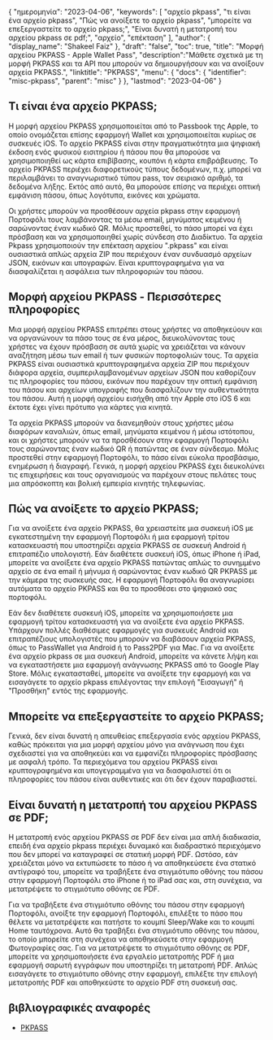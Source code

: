 {
"ημερομηνία": "2023-04-06",
  "keywords": [
"αρχείο pkpass",
"τι είναι ένα αρχείο pkpass",
"Πώς να ανοίξετε το αρχείο pkpass",
"μπορείτε να επεξεργαστείτε το αρχείο pkpass;",
"Είναι δυνατή η μετατροπή του αρχείου pkpass σε pdf;",
"αρχείο",
"επέκταση"
],
  "author": {
"display_name": "Shakeel Faiz"
},
"draft": "false",
"toc": true,
"title": "Μορφή αρχείου PKPASS - Apple Wallet Pass",
  "description":"Μάθετε σχετικά με τη μορφή PKPASS και τα API που μπορούν να δημιουργήσουν και να ανοίξουν αρχεία PKPASS.",
"linktitle": "PKPASS",
  "menu": {
    "docs": {
      "identifier": "misc-pkpass",
      "parent": "misc"
}
},
"lastmod": "2023-04-06"
}

## Τι είναι ένα αρχείο PKPASS;

Η μορφή αρχείου PKPASS χρησιμοποιείται από το Passbook της Apple, το οποίο ονομάζεται επίσης εφαρμογή Wallet και χρησιμοποιείται κυρίως σε συσκευές iOS. Το αρχείο PKPASS είναι στην πραγματικότητα μια ψηφιακή έκδοση ενός φυσικού εισιτηρίου ή πάσου που θα μπορούσε να χρησιμοποιηθεί ως κάρτα επιβίβασης, κουπόνι ή κάρτα επιβράβευσης. Το αρχείο PKPASS περιέχει διαφορετικούς τύπους δεδομένων, π.χ. μπορεί να περιλαμβάνει το αναγνωριστικό τύπου pass, τον σειριακό αριθμό, τα δεδομένα λήξης. Εκτός από αυτό, θα μπορούσε επίσης να περιέχει οπτική εμφάνιση πάσου, όπως λογότυπα, εικόνες και χρώματα.

Οι χρήστες μπορούν να προσθέσουν αρχεία pkpass στην εφαρμογή Πορτοφόλι τους λαμβάνοντας τα μέσω email, μηνύματος κειμένου ή σαρώνοντας έναν κωδικό QR. Μόλις προστεθεί, το πάσο μπορεί να έχει πρόσβαση και να χρησιμοποιηθεί χωρίς σύνδεση στο Διαδίκτυο. Τα αρχεία Pkpass χρησιμοποιούν την επέκταση αρχείου ".pkpass" και είναι ουσιαστικά απλώς αρχεία ZIP που περιέχουν έναν συνδυασμό αρχείων JSON, εικόνων και υπογραφών. Είναι κρυπτογραφημένα για να διασφαλίζεται η ασφάλεια των πληροφοριών του πάσου.

## Μορφή αρχείου PKPASS - Περισσότερες πληροφορίες

Μια μορφή αρχείου PKPASS επιτρέπει στους χρήστες να αποθηκεύουν και να οργανώνουν τα πάσο τους σε ένα μέρος, διευκολύνοντας τους χρήστες να έχουν πρόσβαση σε αυτά χωρίς να χρειάζεται να κάνουν αναζήτηση μέσω των email ή των φυσικών πορτοφολιών τους. Τα αρχεία PKPASS είναι ουσιαστικά κρυπτογραφημένα αρχεία ZIP που περιέχουν διάφορα αρχεία, συμπεριλαμβανομένων αρχείων JSON που καθορίζουν τις πληροφορίες του πάσου, εικόνων που παρέχουν την οπτική εμφάνιση του πάσου και αρχείων υπογραφής που διασφαλίζουν την αυθεντικότητα του πάσου. Αυτή η μορφή αρχείου εισήχθη από την Apple στο iOS 6 και έκτοτε έχει γίνει πρότυπο για κάρτες για κινητά.

Τα αρχεία PKPASS μπορούν να διανεμηθούν στους χρήστες μέσω διαφόρων καναλιών, όπως email, μηνύματα κειμένου ή μέσω ιστότοπου, και οι χρήστες μπορούν να τα προσθέσουν στην εφαρμογή Πορτοφόλι τους σαρώνοντας έναν κωδικό QR ή πατώντας σε έναν σύνδεσμο. Μόλις προστεθεί στην εφαρμογή Πορτοφόλι, το πάσο είναι εύκολα προσβάσιμο, ενημέρωση ή διαγραφή. Γενικά, η μορφή αρχείου PKPASS έχει διευκολύνει τις επιχειρήσεις και τους οργανισμούς να παρέχουν στους πελάτες τους μια απρόσκοπτη και βολική εμπειρία κινητής τηλεφωνίας.

## Πώς να ανοίξετε το αρχείο PKPASS;

Για να ανοίξετε ένα αρχείο PKPASS, θα χρειαστείτε μια συσκευή iOS με εγκατεστημένη την εφαρμογή Πορτοφόλι ή μια εφαρμογή τρίτου κατασκευαστή που υποστηρίζει αρχεία PKPASS σε συσκευή Android ή επιτραπέζιο υπολογιστή. Εάν διαθέτετε συσκευή iOS, όπως iPhone ή iPad, μπορείτε να ανοίξετε ένα αρχείο PKPASS πατώντας απλώς το συνημμένο αρχείο σε ένα email ή μήνυμα ή σαρώνοντας έναν κωδικό QR PKPASS με την κάμερα της συσκευής σας. Η εφαρμογή Πορτοφόλι θα αναγνωρίσει αυτόματα το αρχείο PKPASS και θα το προσθέσει στο ψηφιακό σας πορτοφόλι.

Εάν δεν διαθέτετε συσκευή iOS, μπορείτε να χρησιμοποιήσετε μια εφαρμογή τρίτου κατασκευαστή για να ανοίξετε ένα αρχείο PKPASS. Υπάρχουν πολλές διαθέσιμες εφαρμογές για συσκευές Android και επιτραπέζιους υπολογιστές που μπορούν να διαβάσουν αρχεία PKPASS, όπως το PassWallet για Android ή το Pass2PDF για Mac. Για να ανοίξετε ένα αρχείο pkpass σε μια συσκευή Android, μπορείτε να κάνετε λήψη και να εγκαταστήσετε μια εφαρμογή ανάγνωσης PKPASS από το Google Play Store. Μόλις εγκατασταθεί, μπορείτε να ανοίξετε την εφαρμογή και να εισαγάγετε το αρχείο pkpass επιλέγοντας την επιλογή "Εισαγωγή" ή "Προσθήκη" εντός της εφαρμογής.

## Μπορείτε να επεξεργαστείτε το αρχείο PKPASS;

Γενικά, δεν είναι δυνατή η απευθείας επεξεργασία ενός αρχείου PKPASS, καθώς πρόκειται για μια μορφή αρχείου μόνο για ανάγνωση που έχει σχεδιαστεί για να αποθηκεύει και να εμφανίζει πληροφορίες πρόσβασης με ασφαλή τρόπο. Τα περιεχόμενα του αρχείου PKPASS είναι κρυπτογραφημένα και υπογεγραμμένα για να διασφαλιστεί ότι οι πληροφορίες του πάσου είναι αυθεντικές και ότι δεν έχουν παραβιαστεί.

## Είναι δυνατή η μετατροπή του αρχείου PKPASS σε PDF;

Η μετατροπή ενός αρχείου PKPASS σε PDF δεν είναι μια απλή διαδικασία, επειδή ένα αρχείο pkpass περιέχει δυναμικό και διαδραστικό περιεχόμενο που δεν μπορεί να καταγραφεί σε στατική μορφή PDF. Ωστόσο, εάν χρειάζεται μόνο να εκτυπώσετε το πάσο ή να αποθηκεύσετε ένα στατικό αντίγραφό του, μπορείτε να τραβήξετε ένα στιγμιότυπο οθόνης του πάσου στην εφαρμογή Πορτοφόλι στο iPhone ή το iPad σας και, στη συνέχεια, να μετατρέψετε το στιγμιότυπο οθόνης σε PDF.

Για να τραβήξετε ένα στιγμιότυπο οθόνης του πάσου στην εφαρμογή Πορτοφόλι, ανοίξτε την εφαρμογή Πορτοφόλι, επιλέξτε το πάσο που θέλετε να μετατρέψετε και πατήστε το κουμπί Sleep/Wake και το κουμπί Home ταυτόχρονα. Αυτό θα τραβήξει ένα στιγμιότυπο οθόνης του πάσου, το οποίο μπορείτε στη συνέχεια να αποθηκεύσετε στην εφαρμογή Φωτογραφίες σας. Για να μετατρέψετε το στιγμιότυπο οθόνης σε PDF, μπορείτε να χρησιμοποιήσετε ένα εργαλείο μετατροπής PDF ή μια εφαρμογή σαρωτή εγγράφων που υποστηρίζει τη μετατροπή PDF. Απλώς εισαγάγετε το στιγμιότυπο οθόνης στην εφαρμογή, επιλέξτε την επιλογή μετατροπής PDF και αποθηκεύστε το αρχείο PDF στη συσκευή σας.

## βιβλιογραφικές αναφορές
* [PKPASS](https://en.wikipedia.org/wiki/PKPASS)

